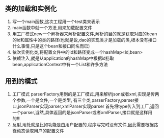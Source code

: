 ## 类的加载和实例化
1. 写一个main函数,这次工程用一个test类来表示
2. main函数中就一个方法,用来加载配置文件
3. 用工厂模式new一个解析器来解析配置文件,解析的目的就是获取对应的bean的id和属性中的类的路径(也就是说,dao的实现类才是加载的类,根本没有接口
什么事情,只是这个bean和接口同名而已)
4. 依次实例化类,将配置文件中的id和路径变成一个hashMap<id,bean>
5. 依赖注入,就是从application的hashMap中根据id捞取bean,applicationContext中有一个List<hashMap>和许多方法


## 用到的模式
1. 工厂模式
parserFactory用到的是工厂模式,用来解析json或者xml,实现是传两个参数,一个是文件,一个是类型,
有三个类,parserFactory,parser接口,jsonParser实现parser,xmlParser实现parser
首先将type传入到工厂,返回一个parser,当然,具体返回的是jsonParser或者xmlParser,接口就是这样用的!!!
2. 反射,用处就是比如功能是由用户配置的,程序写完时没有文件,因此需要根据路径动态读取用户的配置文件
